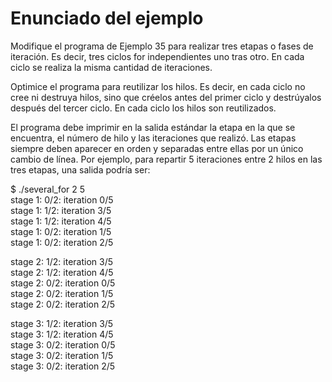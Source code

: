 # Enunciado del ejemplo

Modifique el programa de Ejemplo 35 para realizar tres etapas o fases de iteración. Es decir, tres ciclos for independientes uno tras otro. En cada ciclo se realiza la misma cantidad de iteraciones.

Optimice el programa para reutilizar los hilos. Es decir, en cada ciclo no cree ni destruya hilos, sino que créelos antes del primer ciclo y destrúyalos después del tercer ciclo. En cada ciclo los hilos son reutilizados.

El programa debe imprimir en la salida estándar la etapa en la que se encuentra, el número de hilo y las iteraciones que realizó. Las etapas siempre deben aparecer en orden y separadas entre ellas por un único cambio de línea. Por ejemplo, para repartir 5 iteraciones entre 2 hilos en las tres etapas, una salida podría ser:

$ ./several_for 2 5 <br>
stage 1: 0/2: iteration 0/5 <br>
stage 1: 1/2: iteration 3/5 <br>
stage 1: 1/2: iteration 4/5 <br>
stage 1: 0/2: iteration 1/5 <br>
stage 1: 0/2: iteration 2/5 <br>

stage 2: 1/2: iteration 3/5 <br>
stage 2: 1/2: iteration 4/5 <br>
stage 2: 0/2: iteration 0/5 <br>
stage 2: 0/2: iteration 1/5 <br>
stage 2: 0/2: iteration 2/5 <br>

stage 3: 1/2: iteration 3/5 <br>
stage 3: 1/2: iteration 4/5 <br>
stage 3: 0/2: iteration 0/5 <br>
stage 3: 0/2: iteration 1/5 <br>
stage 3: 0/2: iteration 2/5 <br>

